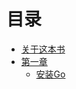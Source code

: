 # 目录

* [关于这本书]( ./README.md )
* [第一章]( ./chapter01/00-about.md ) 
	* [安装Go]( ./chapter01/01-install.md )
